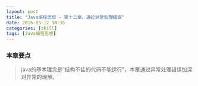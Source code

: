 ```yaml
---
layout: post
title: "Java编程思想 - 第十二章、通过异常处理错误"
date: 2016-05-12 18:36
categories: [skill]
tags: [Java编程思想]
---
```


### 本章要点

> java的基本理念是“结构不佳的代码不能运行”，本章通过异常处理错误加深对异常的理解。
